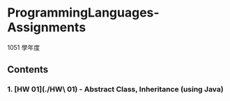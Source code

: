 # ProgrammingLanguages-Assignments
1051 學年度

## Contents
### 1. [HW 01](./HW\ 01) - Abstract Class, Inheritance (using Java)